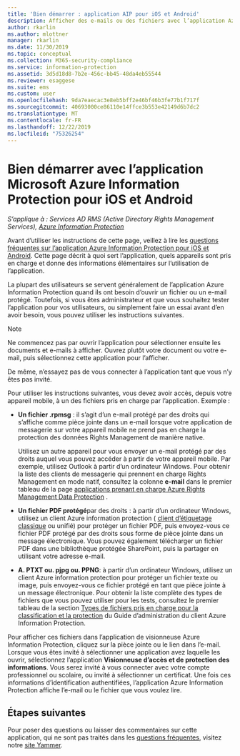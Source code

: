 ```yaml
---
title: 'Bien démarrer : application AIP pour iOS et Android'
description: Afficher des e-mails ou des fichiers avec l’application Azure Information Protection pour iOS et Android
author: rkarlin
ms.author: mlottner
manager: rkarlin
ms.date: 11/30/2019
ms.topic: conceptual
ms.collection: M365-security-compliance
ms.service: information-protection
ms.assetid: 3d5d18d8-7b2e-456c-bb45-48da4eb55544
ms.reviewer: esaggese
ms.suite: ems
ms.custom: user
ms.openlocfilehash: 9da7eaecac3e8eb5bff2e46bf46b3fe77b1f717f
ms.sourcegitcommit: 40693000ce86110e14ffce3b553e42149d6b7dc2
ms.translationtype: MT
ms.contentlocale: fr-FR
ms.lasthandoff: 12/22/2019
ms.locfileid: "75326254"
---
```

# <a name="get-started-with-the-microsoft-azure-information-protection-app-for-ios-and-android"></a>Bien démarrer avec l’application Microsoft Azure Information Protection pour iOS et Android

*S’applique à : Services AD RMS (Active Directory Rights Management Services), [Azure Information Protection](https://azure.microsoft.com/pricing/details/information-protection)*

Avant d’utiliser les instructions de cette page, veillez à lire les [questions fréquentes sur l’application Azure Information Protection pour iOS et Android](mobile-app-faq.md). Cette page décrit à quoi sert l’application, quels appareils sont pris en charge et donne des informations élémentaires sur l’utilisation de l’application.

La plupart des utilisateurs se servent généralement de l’application Azure Information Protection quand ils ont besoin d’ouvrir un fichier ou un e-mail protégé. Toutefois, si vous êtes administrateur et que vous souhaitez tester l’application pour vos utilisateurs, ou simplement faire un essai avant d’en avoir besoin, vous pouvez utiliser les instructions suivantes.

> [!NOTE]
> Ne commencez pas par ouvrir l’application pour sélectionner ensuite les documents et e-mails à afficher. Ouvrez plutôt votre document ou votre e-mail, puis sélectionnez cette application pour l’afficher.
>
> De même, n’essayez pas de vous connecter à l’application tant que vous n’y êtes pas invité.

Pour utiliser les instructions suivantes, vous devez avoir accès, depuis votre appareil mobile, à un des fichiers pris en charge par l’application. Exemple :

- **Un fichier .rpmsg** : il s’agit d’un e-mail protégé par des droits qui s’affiche comme pièce jointe dans un e-mail lorsque votre application de messagerie sur votre appareil mobile ne prend pas en charge la protection des données Rights Management de manière native. 
    
    Utilisez un autre appareil pour vous envoyer un e-mail protégé par des droits auquel vous pouvez accéder à partir de votre appareil mobile. Par exemple, utilisez Outlook à partir d’un ordinateur Windows. Pour obtenir la liste des clients de messagerie qui prennent en charge Rights Management en mode natif, consultez la colonne **e-mail** dans le premier tableau de la page [applications prenant en charge Azure Rights Management Data Protection](../requirements-applications.md) .

- **Un fichier PDF protégé**par des droits : à partir d’un ordinateur Windows, utilisez un client Azure information protection ( [client d’étiquetage](clientv2-classify-protect.md) [classique](client-classify-protect.md) ou unifié) pour protéger un fichier PDF, puis envoyez-vous ce fichier PDF protégé par des droits sous forme de pièce jointe dans un message électronique. Vous pouvez également télécharger un fichier PDF dans une bibliothèque protégée SharePoint, puis la partager en utilisant votre adresse e-mail.

- **A. PTXT ou. pjpg ou. PPNG**: à partir d’un ordinateur Windows, utilisez un client Azure information protection pour protéger un fichier texte ou image, puis envoyez-vous ce fichier protégé en tant que pièce jointe à un message électronique. Pour obtenir la liste complète des types de fichiers que vous pouvez utiliser pour les tests, consultez le premier tableau de la section [Types de fichiers pris en charge pour la classification et la protection](client-admin-guide-file-types.md#supported-file-types-for-classification-and-protection) du Guide d’administration du client Azure Information Protection. 

Pour afficher ces fichiers dans l’application de visionneuse Azure Information Protection, cliquez sur la pièce jointe ou le lien dans l’e-mail. Lorsque vous êtes invité à sélectionner une application avez laquelle les ouvrir, sélectionnez l’application **Visionneuse d’accès et de protection des informations**. Vous serez invité à vous connecter avec votre compte professionnel ou scolaire, ou invité à sélectionner un certificat. Une fois ces informations d’identification authentifiées, l’application Azure Information Protection affiche l’e-mail ou le fichier que vous voulez lire.

## <a name="next-steps"></a>Étapes suivantes

Pour poser des questions ou laisser des commentaires sur cette application, qui ne sont pas traités dans les [questions fréquentes](mobile-app-faq.md), visitez notre [site Yammer](https://www.yammer.com/AskIPTeam).
